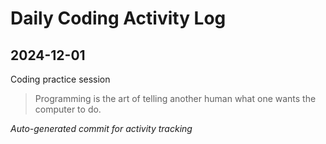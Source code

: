 # Daily Coding Activity Log

## 2024-12-01

Coding practice session

> Programming is the art of telling another human what one wants the computer to do.

*Auto-generated commit for activity tracking*
